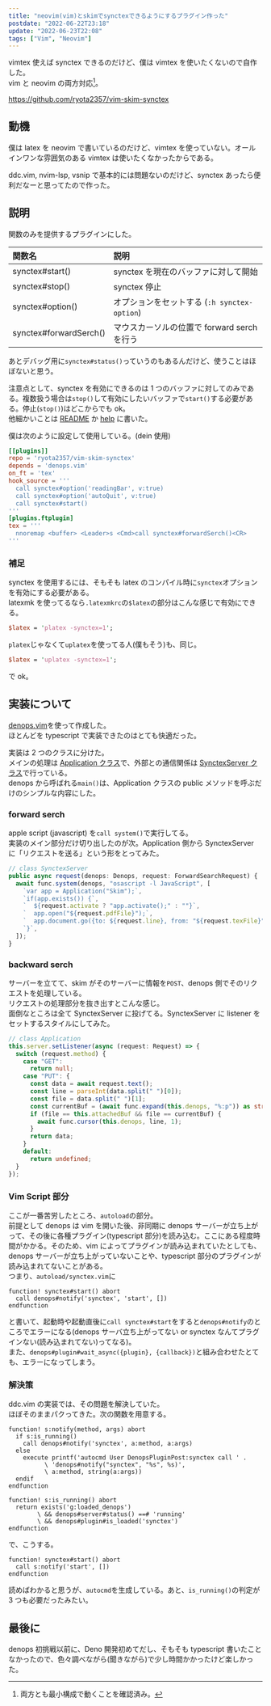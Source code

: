 ```yaml
---
title: "neovim(vim)とskimでsynctexできるようにするプラグイン作った"
postdate: "2022-06-22T23:18"
update: "2022-06-23T22:08"
tags: ["Vim", "Neovim"]
---
```


vimtex 使えば synctex できるのだけど、僕は vimtex を使いたくないので自作した。  
vim と neovim の両方対応[^1]。

[^1]: 両方とも最小構成で動くことを確認済み。

https://github.com/ryota2357/vim-skim-synctex

## 動機

僕は latex を neovim で書いているのだけど、vimtex を使っていない。オールインワンな雰囲気のある vimtex は使いたくなかったからである。

ddc.vim, nvim-lsp, vsnip で基本的には問題ないのだけど、synctex あったら便利だなーと思ってたので作った。

## 説明

関数のみを提供するプラグインにした。

| 関数名                 | 説明                                         |
| :--------------------- | :------------------------------------------- |
| synctex#start()        | synctex を現在のバッファに対して開始         |
| synctex#stop()         | synctex 停止                                 |
| synctex#option()       | オプションをセットする (`:h synctex-option`) |
| synctex#forwardSerch() | マウスカーソルの位置で forward serch を行う  |

あとデバッグ用に`synctex#status()`っていうのもあるんだけど、使うことはほぼないと思う。

注意点として、synctex を有効にできるのは 1 つのバッファに対してのみである。複数扱う場合は`stop()`して有効にしたいバッファで`start()`する必要がある。停止(`stop()`)はどこからでも ok。  
他細かいことは [README](https://github.com/ryota2357/vim-skim-synctex/blob/main/README.md) か [help](https://github.com/ryota2357/vim-skim-synctex/blob/main/doc/synctex.txt) に書いた。

僕は次のように設定して使用している。(dein 使用)

```toml
[[plugins]]
repo = 'ryota2357/vim-skim-synctex'
depends = 'denops.vim'
on_ft = 'tex'
hook_source = '''
  call synctex#option('readingBar', v:true)
  call synctex#option('autoQuit', v:true)
  call synctex#start()
'''
[plugins.ftplugin]
tex = '''
  nnoremap <buffer> <Leader>s <Cmd>call synctex#forwardSerch()<CR>
'''
```

### 補足

synctex を使用するには、そもそも latex のコンパイル時に`synctex`オプションを有効にする必要がある。  
latexmk を使ってるなら`.latexmkrc`の`$latex`の部分はこんな感じで有効にできる。

```perl
$latex = 'platex -synctex=1';
```

`platex`じゃなくて`uplatex`を使ってる人(僕もそう)も、同じ。

```perl
$latex = 'uplatex -synctex=1';
```

で ok。

## 実装について

[denops.vim](https://github.com/vim-denops/denops.vim)を使って作成した。  
ほとんどを typescript で実装できたのはとても快適だった。

実装は 2 つのクラスに分けた。  
メインの処理は [Application クラス](https://github.com/ryota2357/vim-skim-synctex/blob/main/denops/synctex/lib/application.ts)で、外部との通信関係は [SynctexServer クラス](https://github.com/ryota2357/vim-skim-synctex/blob/main/denops/synctex/lib/synctexServer.ts)で行っている。  
denops から呼ばれる`main()`は、Application クラスの public メソッドを呼ぶだけのシンプルな内容にした。

### forward serch

apple script (javascript) を`call system()`で実行してる。  
実装のメイン部分だけ切り出したのが次。Application 側から SynctexServer に「リクエストを送る」という形をとってみた。

```typescript
// class SynctexServer
public async request(denops: Denops, request: ForwardSearchRequest) {
  await func.system(denops, "osascript -l JavaScript", [
    `var app = Application("Skim");`,
    `if(app.exists()) {`,
    `  ${request.activate ? "app.activate();" : ""}`,
    `  app.open("${request.pdfFile}");`,
    `  app.document.go({to: ${request.line}, from: "${request.texFile}", showingReadingBar: ${request.readingBar}});`,
    `}`,
  ]);
}
```

### backward serch

サーバーを立てて、skim がそのサーバーに情報を`POST`、denops 側でそのリクエストを処理している。  
リクエストの処理部分を抜き出すとこんな感じ。  
面倒なところは全て SynctexServer に投げてる。SynctexServer に listener をセットするスタイルにしてみた。

```typescript
// class Application
this.server.setListener(async (request: Request) => {
  switch (request.method) {
    case "GET":
      return null;
    case "PUT": {
      const data = await request.text();
      const line = parseInt(data.split(" ")[0]);
      const file = data.split(" ")[1];
      const currentBuf = (await func.expand(this.denops, "%:p")) as string;
      if (file == this.attachedBuf && file == currentBuf) {
        await func.cursor(this.denops, line, 1);
      }
      return data;
    }
    default:
      return undefined;
  }
});
```

### Vim Script 部分

ここが一番苦労したところ、`autoload`の部分。  
前提として denops は vim を開いた後、非同期に denops サーバーが立ち上がって、その後に各種プラグイン(typescript 部分)を読み込む。ここにある程度時間がかかる。そのため、vim によってプラグインが読み込まれていたとしても、denops サーバーが立ち上がっていないことや、typescript 部分のプラグインが読み込まれてないことがある。  
つまり、`autoload/synctex.vim`に

```vim
function! synctex#start() abort
  call denops#notify('synctex', 'start', [])
endfunction
```

と書いて、起動時や起動直後に`call synctex#start`をすると`denops#notify`のところでエラーになる(denops サーバ立ち上がってない or synctex なんてプラグインない(読み込まれてない)ってなる)。  
また、`denops#plugin#wait_async({plugin}, {callback})`と組み合わせたとても、エラーになってしまう。

### 解決策

ddc.vim の実装では、その問題を解決していた。  
ほぼそのままパクってきた。次の関数を用意する。

```vim
function! s:notify(method, args) abort
  if s:is_running()
    call denops#notify('synctex', a:method, a:args)
  else
    execute printf('autocmd User DenopsPluginPost:synctex call ' .
          \ 'denops#notify("synctex", "%s", %s)',
          \ a:method, string(a:args))
  endif
endfunction

function! s:is_running() abort
  return exists('g:loaded_denops')
        \ && denops#server#status() ==# 'running'
        \ && denops#plugin#is_loaded('synctex')
endfunction
```

で、こうする。

```vim
function! synctex#start() abort
  call s:notify('start', [])
endfunction
```

読めばわかると思うが、`autocmd`を生成している。あと、`is_running()`の判定が 3 つも必要だったみたい。

## 最後に

denops 初挑戦以前に、Deno 開発初めてだし、そもそも typescript 書いたことなかったので、色々調べながら(聞きながら)で少し時間かかったけど楽しかった。
